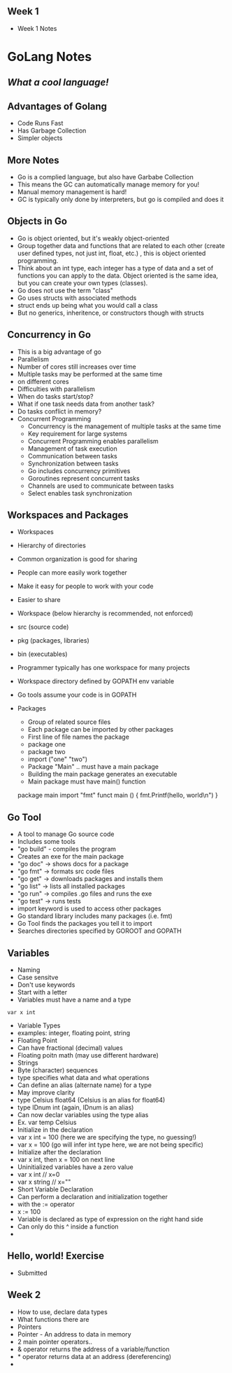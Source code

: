 ## Week 1
- Week 1 Notes

# GoLang Notes
## _What a cool language!_

## Advantages of Golang
- Code Runs Fast
- Has Garbage Collection
- Simpler objects

## More Notes
- Go is a complied language, but also have Garbabe Collection
- This means the GC can automatically manage memory for you!
- Manual memory management is hard!
- GC is typically only done by interpreters, but go is compiled and does it

## Objects in Go
- Go is object oriented, but it's weakly object-oriented
- Group together data and functions that are related to each other (create user defined types, not just int, float, etc.) , this is object oriented programming.
- Think about an int type, each integer has a type of data and a set of functions you can apply to the data. Object oriented is the same idea, but you can create
your own types (classes).
- Go does not use the term "class"
- Go uses structs with associated methods
- struct ends up being what you would call a class
- But no generics, inheritence, or constructors though with structs

## Concurrency in Go
- This is a big advantage of go
- Parallelism
- Number of cores still increases over time
- Multiple tasks may be performed at the same time
- on different cores
- Difficulties with parallelism
- When do tasks start/stop?
- What if one task needs data from another task?
- Do tasks conflict in memory?
- Concurrent Programming
  - Concurrency is the management of multiple tasks at the same time
  - Key requirement for large systems
  - Concurrent Programming enables parallelism
  - Management of task execution
  - Communication between tasks
  - Synchronization between tasks
  - Go includes concurrency primitives
  - Goroutines represent concurrent tasks
  - Channels are used to communicate between tasks
  - Select enables task synchronization

## Workspaces and Packages
- Workspaces
- Hierarchy of directories
- Common organization is good for sharing
- People can more easily work together
- Make it easy for people to work with your code
- Easier to share
- Workspace (below hierarchy is recommended, not enforced)
 - src (source code)
 - pkg (packages, libraries)
 - bin (executables) 
 - Programmer typically has one workspace for many projects
 - Workspace directory defined by GOPATH env variable
 - Go tools assume your code is in GOPATH
 - Packages 
   - Group of related source files
   - Each package can be imported by other packages
   - First line of file names the package
   - package one
   - package two
   - import ("one" "two")
   - Package "Main" .. must have a main package
   - Building the main package generates an executable
   - Main package must have main() function
   
   package main
   import "fmt"
   funct main () {
       fmt.Printf(hello, world\n")
   }

## Go Tool
- A tool to manage Go source code
- Includes some tools
- "go build" - compiles the program
- Creates an exe for the main package
- "go doc" -> shows docs for a package
- "go fmt" -> formats src code files
- "go get" -> downloads packages and installs them
- "go list" -> lists all installed packages
- "go run" -> compiles .go files and runs the exe
- "go test" -> runs tests
- import keyword is used to access other packages
- Go standard library includes many packages (i.e. fmt)
- Go Tool finds the packages you tell it to import
- Searches directories specified by GOROOT and GOPATH

## Variables
- Naming
- Case sensitve
- Don't use keywords
- Start with a letter
- Variables must have a name and a type

``` var x int ```
- Variable Types
- examples: integer, floating point, string
- Floating Point
- Can have fractional (decimal) values
- Floating poitn math (may use different hardware)
- Strings
- Byte (character) sequences
- type specifies what data and what operations
- Can define an alias (alternate name) for a type
- May improve clarity
- type Celsius float64 (Celsius is an alias for float64)
- type IDnum int (again, IDnum is an alias)
- Can now declar variables using the type alias
- Ex. var temp Celsius
- Initialize in the declaration
- var x int = 100 (here we are specifying the type, no guessing!)
- var x = 100 (go will infer int type here, we are not being specific)
- Initialize after the declaration
- var x int, then x = 100 on next line
- Uninitialized variables have a zero value
- var x int // x=0
- var x string // x=""
- Short Variable Declaration
- Can perform a declaration and initialization together 
- with the := operator
- x := 100
- Variable is declared as type of expression on the right hand side
- Can only do this ^ inside a function
- 

## Hello, world! Exercise
- Submitted



## Week 2
- How to use, declare data types
- What functions there are 
- Pointers
- Pointer - An address to data in memory
- 2 main pointer operators..
- & operator returns the address of a variable/function
- \* operator returns data at an address (dereferencing)
- 


